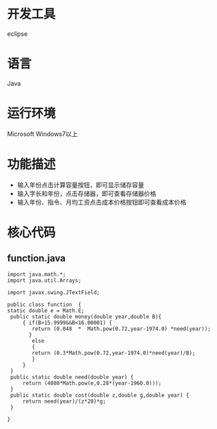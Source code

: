 # 开发工具
eclipse

# 语言
Java

# 运行环境
Microsoft Windows7以上

# 功能描述
* 输入年份点击计算容量按钮，即可显示储存容量
* 输入字长和年份，点击存储器，即可查看存储器价格
* 输入年份、指令、月均工资点击成本价格按钮即可查看成本价格

# 核心代码
## function.java

```
import java.math.*;
import java.util.Arrays;

import javax.swing.JTextField;

public class function  {
static double e = Math.E;
 public static double money(double year,double B){
	 { if(B>15.9999&&B<16.00001) {
		return (0.048  *  Math.pow(0.72,year-1974.0) *need(year));
	   }
	    else
	    {
	    return (0.3*Math.pow(0.72,year-1974.0)*need(year)/B);
	    }
	 }
 }
 public static double need(double year) {
	 return (4080*Math.pow(e,0.28*(year-1960.0)));
 }
 public static double cost(double z,double g,double year) {
	 return need(year)/(z*20)*g; 
 }
 
}

```
